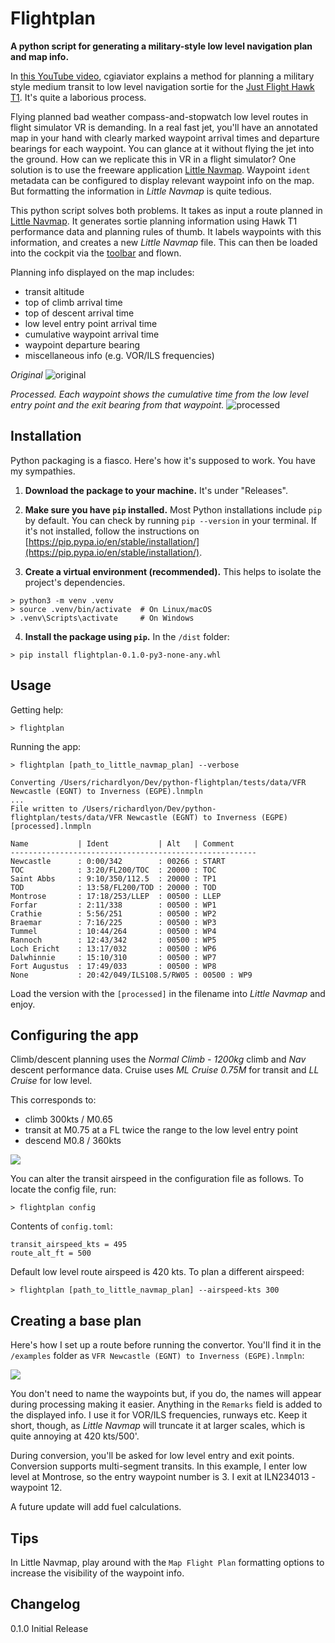 # Flightplan

**A python script for generating a military-style low level navigation
plan and map info.**

In [this YouTube video](https://www.youtube.com/watch?v=L68ACL5_N24),
cgiaviator explains a method for planning a military style medium
transit to low level navigation sortie for the [Just Flight Hawk
T1](https://www.justflight.com/product/hawk-t1a-advanced-trainer-microsoft-flight-simulator).
It's quite a laborious process.

Flying planned bad weather compass-and-stopwatch low level routes in
flight simulator VR is demanding. In a real fast jet, you'll have an
annotated map in your hand with clearly marked waypoint arrival times
and departure bearings for each waypoint. You can glance at it without
flying the jet into the ground. How can we replicate this in VR in a
flight simulator? One solution is to use the freeware application
[Little Navmap](https://albar965.github.io/littlenavmap.html). Waypoint
`ident` metadata can be configured to display relevant waypoint info on
the map. But formatting the information in _Little Navmap_ is quite
tedious.

This python script solves both problems. It takes as input a route
planned in [Little
Navmap](https://albar965.github.io/littlenavmap.html). It generates
sortie planning information using Hawk T1 performance data and planning
rules of thumb. It labels waypoints with this information, and creates
a new _Little Navmap_ file. This can then be loaded into the cockpit
via the
[toolbar](https://github.com/bymaximus/msfs2020-toolbar-little-nav-map)
and flown.

Planning info displayed on the map includes:

- transit altitude
- top of climb arrival time
- top of descent arrival time
- low level entry point arrival time
- cumulative waypoint arrival time
- waypoint departure bearing
- miscellaneous info (e.g. VOR/ILS frequencies)

_Original_
![original](/docs/images/original.png)

_Processed. Each waypoint shows the cumulative time from the low level
entry point and the exit bearing from that waypoint._
![processed](/docs/images/processed.png)

## Installation

Python packaging is a fiasco. Here's how it's supposed to work. You
have my sympathies.

1. **Download the package to your machine.** It's under "Releases".

2. **Make sure you have `pip` installed.**  Most Python installations
   include `pip` by default. You can check by running    `pip --version`
   in your terminal. If it's not installed, follow the instructions on
   [https://pip.pypa.io/en/stable/installation/](https://pip.pypa.io/en/stable/installation/).

3. **Create a virtual environment (recommended).**  This helps to
   isolate the project's dependencies.

```    
> python3 -m venv .venv    
> source .venv/bin/activate  # On Linux/macOS    
> .venv\Scripts\activate     # On Windows    
```

4. **Install the package using `pip`.** In the `/dist` folder:

```
> pip install flightplan-0.1.0-py3-none-any.whl    
```

## Usage

Getting help:

```aiignore 
> flightplan
```

Running the app:

```
> flightplan [path_to_little_navmap_plan] --verbose

Converting /Users/richardlyon/Dev/python-flightplan/tests/data/VFR Newcastle (EGNT) to Inverness (EGPE).lnmpln
...
File written to /Users/richardlyon/Dev/python-flightplan/tests/data/VFR Newcastle (EGNT) to Inverness (EGPE) [processed].lnmpln

Name           | Ident           | Alt   | Comment
-------------------------------------------------------
Newcastle      : 0:00/342        : 00266 : START
TOC            : 3:20/FL200/TOC  : 20000 : TOC
Saint Abbs     : 9:10/350/112.5  : 20000 : TP1
TOD            : 13:58/FL200/TOD : 20000 : TOD
Montrose       : 17:18/253/LLEP  : 00500 : LLEP
Forfar         : 2:11/338        : 00500 : WP1
Crathie        : 5:56/251        : 00500 : WP2
Braemar        : 7:16/225        : 00500 : WP3
Tummel         : 10:44/264       : 00500 : WP4
Rannoch        : 12:43/342       : 00500 : WP5
Loch Ericht    : 13:17/032       : 00500 : WP6
Dalwhinnie     : 15:10/310       : 00500 : WP7
Fort Augustus  : 17:49/033       : 00500 : WP8
None           : 20:42/049/ILS108.5/RW05 : 00500 : WP9
```

Load the version with the `[processed]` in the filename into _Little
Navmap_ and enjoy.

## Configuring the app

Climb/descent planning uses the _Normal Climb - 1200kg_ climb and _Nav_
descent performance data. Cruise uses _ML Cruise 0.75M_ for transit and
_LL Cruise_ for low level.

This corresponds to:

- climb 300kts / M0.65
- transit at M0.75 at a FL twice the range to the low level entry point
- descend M0.8 / 360kts

![](/docs/images/hawk-performance-data.png)

You can alter the transit airspeed in the configuration file as follows. To locate the config file, run:

```aiignore
> flightplan config
```

Contents of `config.toml`:

```aiignore
transit_airspeed_kts = 495
route_alt_ft = 500
```

Default low level route airspeed is 420 kts. To plan a different airspeed:

```aiignore
> flightplan [path_to_little_navmap_plan] --airspeed-kts 300
```

## Creating a base plan

Here's how I set up a route before running the convertor. You'll find
it in the `/examples` folder as `VFR Newcastle (EGNT) to Inverness (EGPE).lnmpln`:

![](/docs/images/lnmap-flight-plan.png)

You don't need to name the waypoints but, if you do, the names will
appear during processing making it easier. Anything in the `Remarks`
field is added to the displayed info. I use it for VOR/ILS frequencies,
runways etc. Keep it short, though, as _Little Navmap_ will truncate it
at larger scales, which is quite annoying at 420 kts/500'.

During conversion, you'll be asked for low level entry and exit points.
Conversion supports multi-segment transits. In this example, I enter
low level at Montrose, so the entry waypoint number is 3. I exit at
ILN234013 - waypoint 12.

A future update will add fuel calculations.

## Tips

In Little Navmap, play around with the `Map Flight Plan` formatting
options to increase the visibility of the waypoint info.

## Changelog

0.1.0 Initial Release


